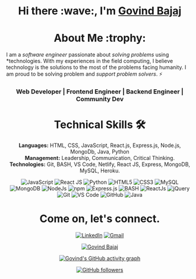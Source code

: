 <h1 align="center" >Hi there :wave:, I'm <a href="https://www.linkedin.com/in/govind-bajaj-7531b5182/" target="_blank"> Govind Bajaj </a></h1>

<h1 align="center">About Me :trophy: </h1>

I am a _software engineer_ passionate about _solving problems_ using \*technologies. With my experiences in the field computing, I believe technology is the solutions to the most of the problems facing humanity. I am proud to be solving problem and _support problem solvers_. ⚡

<h3 align="center"> Web Developer | Frontend Engineer | Backend Engineer | Community Dev</h3>
   <div align="center">

<h1>Technical Skills 🛠</h1>

**Languages:** HTML, CSS, JavaScript, React.js, Express.js, Node.js, MongoDb, Java, Python<br/>
**Management:** Leadership, Communication, Critical Thinking.<br/>
**Technologies:** Git, BASH, VS Code, Netlify, React JS, Express, MongoDB, MySQL, Heroku.

<p align="center">
 <img alt="JavaScript" src="https://img.shields.io/badge/javascript-%23323330.svg?&style=for-the-badge&logo=javascript&logoColor=%23F7DF1E" />
  <img alt="React JS" src="https://img.shields.io/badge/react.js-0078D4?style=for-the-badge&logo=react.js&logoColor=white" />
 <img alt="Python" src="https://img.shields.io/badge/python-%2314354C.svg?style=for-the-badge&logo=python&logoColor=white"/>
<img alt="HTML5" src="https://img.shields.io/badge/html5-%23E34F26.svg?&style=for-the-badge&logo=html5&logoColor=white" />
 <img alt="CSS3" src="https://img.shields.io/badge/css3-%231572B6.svg?&style=for-the-badge&logo=css3&logoColor=white" />
 <img alt="MySQL" src="https://img.shields.io/badge/MySQL-00000F?style=for-the-badge&logo=mysql&logoColor=white" />
 <img alt="MongoDB" src="https://img.shields.io/badge/MongoDB-white?style=for-the-badge&logo=mongodb&logoColor=4EA94B" />
 <img alt="NodeJs" src="https://img.shields.io/badge/Node.js-339933?style=for-the-badge&logo=nodedotjs&logoColor=white" />
    <img alt="npm" src="https://img.shields.io/badge/npm-CB3837?style=for-the-badge&logo=npm&logoColor=white" />
    <img alt="Express.js" src="https://img.shields.io/badge/Express.js-000000?style=for-the-badge&logo=express&logoColor=white" />
    <img alt="BASH" src="https://img.shields.io/badge/Bash-27338e?style=for-the-badge&logo=Bash&logoColor=white" />
    <img alt="ReactJs" src="https://img.shields.io/badge/React-20232A?style=for-the-badge&logo=react&logoColor=61DAFB" />
    <img alt="jQuery" src="https://img.shields.io/badge/jQuery-0769AD?style=for-the-badge&logo=jquery&logoColor=white" />
    <img alt="Git" src="https://img.shields.io/badge/Git-F05032?style=for-the-badge&logo=git&logoColor=white" />
    <img alt="VS Code" src="https://img.shields.io/badge/Visual_Studio_Code-0078D4?style=for-the-badge&logo=visual%20studio%20code&logoColor=white" />
     <img alt="GitHub" src="https://img.shields.io/badge/GitHub-%2314354C.svg?style=for-the-badge&logo=GitHub&logoColor=white"/>
      <img alt="Java" src="https://img.shields.io/badge/java-%23ED8B00.svg?&style=for-the-badge&logo=java&logoColor=white" />
</p>

 <h1 align="center">Come on, let's connect.</h1>

<div align="center">

<a  href="https://www.linkedin.com/in/govind-bajaj-7531b5182/" target="_blank"><img alt="LinkedIn" src="https://img.shields.io/badge/linkedin%20-%230077B5.svg?&style=for-the-badge&logo=linkedin&logoColor=white" /></a>
<a href="mailto:meetgovindbajaj@gmail.com"><img  alt="Gmail" src="https://img.shields.io/badge/Gmail-D14836?style=for-the-badge&logo=gmail&logoColor=white" />

</div>
<!--
<table>
  <tr>

<td><img src="https://github-readme-stats.vercel.app/api?username=meetgovindbajaj&include_all_commits=true&count_private=true&show_icons=true&line_height=20&title_color=7A7ADB&icon_color=2234AE&text_color=D3D3D3&bg_color=0,000000,130F40" alt="Govind Bajaj" />
    <td><img src="https://github-readme-stats.vercel.app/api/top-langs?username=meetgovindbajaj&show_icons=true&locale=en&layout=compact&title_color=7A7ADB&icon_color=2234AE&text_color=D3D3D3&bg_color=0,000000,130F40" alt="Govind Bajaj" /></td>
  </tr>
</table>-->

<div align="center">
<p><img align="center" src="https://github-readme-streak-stats.herokuapp.com/?user=meetgovindbajaj&theme=dark" alt="Govind Bajaj" /></p>
  </div>

[![Govind's GitHub activity graph](https://activity-graph.herokuapp.com/graph?username=meetgovindbajaj&theme=xcode)](https://github.com/meetgovindbajaj)

[![GitHub followers](https://img.shields.io/github/followers/meetgovindbajaj.svg?style=social&label=Follow)](https://github.com/meetgovindbajaj?tab=followers)

